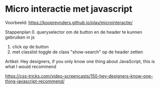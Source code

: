 # Micro interactie met javascript

Voorbeeld: https://koopreynders.github.io/play/microinteractie/

Stappenplan
0. queryselector om de button en de header te kunnen gebruiken in js
1. click op de button
2. met classlist toggle de class "show-search" op de header zetten

Artikel: Hey designers, if you only know one thing about JavaScript, this is what I would recommend 

https://css-tricks.com/video-screencasts/150-hey-designers-know-one-thing-javascript-recommend/
